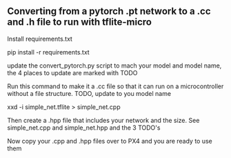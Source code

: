 ## Converting from a pytorch .pt network to a .cc and .h file to run with tflite-micro

Install requirements.txt

pip install -r requirements.txt

update the convert_pytorch.py script to mach your model and model name, the 4 places to update are marked with TODO

Run this command to make it a .cc file so that it can run on a microcontroller without a file structure. TODO, update to you model name

xxd -i simple_net.tflite > simple_net.cpp

Then create a .hpp file that includes your network and the size. See simple_net.cpp and simple_net.hpp and the 3 TODO's

Now copy your .cpp and .hpp files over to PX4 and you are ready to use them